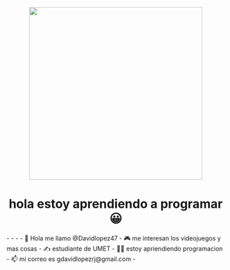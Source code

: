 <div id = "header" align = "center">
    <img src = "https://media.giphy.com/media/Dh5q0sShxgp13DwrvG/giphy.gif" width="400"/>
    <h1 align = "center"> hola estoy aprendiendo a programar 😀 </h1>
</div>
- - -
- 👋 Hola me llamo @Davidlopez47
- 🎮 me interesan los videojuegos y mas cosas 
- ✍ estudiante de UMET
- 👨‍💻 estoy apriendiendo programacion
- 📫 mi correo es  gdavidlopezrj@gmail.com
-

<!---
Davidlopez47/Davidlopez47 is a ✨ special ✨ repository because its `README.md` (this file) appears on your GitHub profile.
You can click the Preview link to take a look at your changes.
--->
